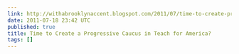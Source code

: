```yaml
---
link: http://withabrooklynaccent.blogspot.com/2011/07/time-to-create-progressive-caucus-in.html
date: 2011-07-18 23:42 UTC
published: true
title: Time to Create a Progressive Caucus in Teach for America?
tags: []
---
```



